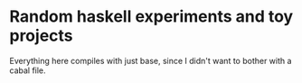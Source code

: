 # Random haskell experiments and toy projects

Everything here compiles with just base, since I didn't want to bother with a cabal file.